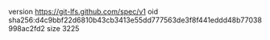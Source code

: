 version https://git-lfs.github.com/spec/v1
oid sha256:d4c9bbf22d6810b43cb3413e55dd777563de3f8f441eddd48b77038998ac2fd2
size 3225
